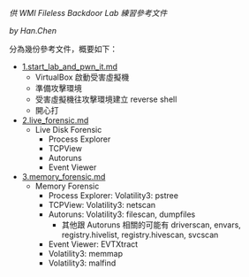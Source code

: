 _供 WMI Fileless Backdoor Lab 練習參考文件_ 

_by Han.Chen_

分為幾份參考文件，概要如下：
- [1.start_lab_and_pwn_it.md](./1.start_lab_and_pwn_it.md)
  - VirtualBox 啟動受害虛擬機
  - 準備攻擊環境
  - 受害虛擬機往攻擊環境建立 reverse shell
  - 開心打
- [2.live_forensic.md](./2.live_forensic.md)
  - Live Disk Forensic
    - Process Explorer
    - TCPView
    - Autoruns
    - Event Viewer
- [3.memory_forensic.md](./3.memory_forensic.md)
  - Memory Forensic
    - Process Explorer: Volatility3: pstree
    - TCPView: Volatility3: netscan
    - Autoruns: Volatility3: filescan, dumpfiles
      - 其他跟 Autoruns 相關的可能有 driverscan, envars, registry.hivelist, registry.hivescan, svcscan
    - Event Viewer: EVTXtract
    - Volatility3: memmap
    - Volatility3: malfind

